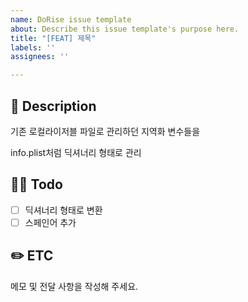 ```yaml
---
name: DoRise issue template
about: Describe this issue template's purpose here.
title: "[FEAT] 제목"
labels: ''
assignees: ''

---
```


## 🐲 Description

기존 로컬라이저블 파일로 관리하던 지역화 변수들을

info.plist처럼 딕셔너리 형태로 관리

## 🧑‍💻 Todo

- [ ]  딕셔너리 형태로 변환
- [ ]  스페인어 추가

## ✏️ ETC

메모 및 전달 사항을 작성해 주세요.

